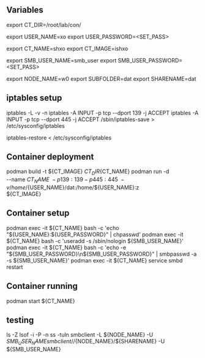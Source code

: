 ## Variables
export CT_DIR=/root/lab/con/

export USER_NAME=xo
export USER_PASSWORD=<SET_PASS>

export CT_NAME=shxo
export CT_IMAGE=ishxo

export SMB_USER_NAME=smb_user
export SMB_USER_PASSWORD=<SET_PASS>

export NODE_NAME=w0
export SUBFOLDER=dat
export SHARENAME=dat

## iptables setup
iptables -L -v -n
iptables -A INPUT -p tcp --dport 139 -j ACCEPT
iptables -A INPUT -p tcp --dport 445 -j ACCEPT
/sbin/iptables-save > /etc/sysconfig/iptables

iptables-restore < /etc/sysconfig/iptables

## Container deployment
podman build -t ${CT_IMAGE} ${CT_DIR}${CT_NAME}
podman run -d \
    --name ${CT_NAME} \
    -p 139:139 -p 445:445 \
    -v /home/${USER_NAME}/dat:/home/${USER_NAME}:z \
    ${CT_IMAGE}

## Container setup
podman exec -it ${CT_NAME} bash -c 'echo "${USER_NAME}:${USER_PASSWORD}" | chpasswd'
podman exec -it ${CT_NAME} bash -c 'useradd -s /sbin/nologin ${SMB_USER_NAME}'
podman exec -it ${CT_NAME} bash -c 'echo -e "${SMB_USER_PASSWORD}\n${SMB_USER_PASSWORD}" | smbpasswd -a -s ${SMB_USER_NAME}'
podman exec -it ${CT_NAME} service smbd restart

## Container running
podman start ${CT_NAME}

## testing
ls -Z <path>
lsof -i -P -n
ss -tuln
smbclient -L ${NODE_NAME} -U ${SMB_USER_NAME}
smbclient //${NODE_NAME}/${SHARENAME} -U ${SMB_USER_NAME}

